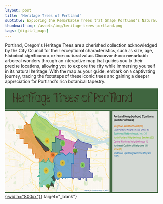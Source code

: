```yaml
---
layout: post
title: 'Heritage Trees of Portland'
subtitle: Exploring the Remarkable Trees that Shape Portland's Natural Heritage
thumbnail-img: /assets/img/heritage-trees-portland.png
tags: [digital_maps]
---
```

Portland, Oregon's Heritage Trees are a cherished collection acknowledged by the City Council for their exceptional characteristics, such as size, age, historical significance, or horticultural value. Discover these remarkable arboreal wonders through an interactive map that guides you to their precise locations, allowing you to explore the city while immersing yourself in its natural heritage. With the map as your guide, embark on a captivating journey, tracing the footsteps of these iconic trees and gaining a deeper appreciation for Portland's rich botanical tapestry.

[![Image description](/assets/img/heritage-trees-portland.png){:width="800px"}](https://markcruse.github.io/heritage-trees-portland/){:target="_blank"}
